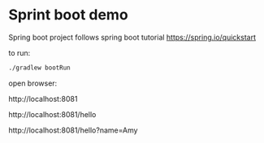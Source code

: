 # Sprint boot demo
Spring boot project follows spring boot tutorial https://spring.io/quickstart

to run:
```bash
./gradlew bootRun
```

open browser:

http://localhost:8081

http://localhost:8081/hello

http://localhost:8081/hello?name=Amy